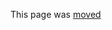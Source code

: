 This page was [moved](c/osdc-2023-01-public)
<script>
window.location.href = "/c/osdc-2023-01-public';
</script>

